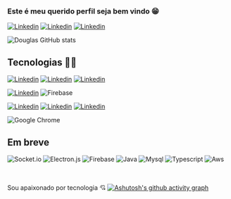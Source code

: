 ### Este é meu querido perfil seja bem vindo 😁
[![Linkedin](https://img.shields.io/badge/LinkedIn-0077B5?style=for-the-badge&logo=linkedin&logoColor=white)](https://www.linkedin.com/in/douglasbarreiros/)
[![Linkedin](https://img.shields.io/badge/Instagram-E4405F?style=for-the-badge&logo=instagram&logoColor=white)](https://www.instagram.com/dog_barr/)
[![Linkedin](https://img.shields.io/badge/Discord-7289DA?style=for-the-badge&logo=discord&logoColor=white)](https://discordapp.com/users/DOG#7278)


![Douglas GitHub stats](https://github-readme-stats.vercel.app/api?username=douglasbarreiros701&show_icons=true&theme=tokyonight)

## Tecnologias 👨‍💻

[![Linkedin](https://img.shields.io/badge/JavaScript-F7DF1E?style=for-the-badge&logo=javascript&logoColor=black)](https://discordapp.com/users/DOG#7278)
[![Linkedin](https://img.shields.io/badge/jQuery-0769AD?style=for-the-badge&logo=jquery&logoColor=white)](https://discordapp.com/users/DOG#7278)
[![Linkedin](https://img.shields.io/badge/Node.js-43853D?style=for-the-badge&logo=node.js&logoColor=white)](https://discordapp.com/users/DOG#7278)

[![Linkedin](https://img.shields.io/badge/MongoDB-4EA94B?style=for-the-badge&logo=mongodb&logoColor=white)](https://discordapp.com/users/DOG#7278)
![Firebase](https://img.shields.io/badge/Firebase-039BE5?style=for-the-badge&logo=Firebase&logoColor=white)

[![Linkedin](https://img.shields.io/badge/HTML5-E34F26?style=for-the-badge&logo=html5&logoColor=white)](https://discordapp.com/users/DOG#7278)
[![Linkedin](https://img.shields.io/badge/CSS3-1572B6?style=for-the-badge&logo=css3&logoColor=white)](https://discordapp.com/users/DOG#7278)
[![Linkedin](https://img.shields.io/badge/Bootstrap-563D7C?style=for-the-badge&logo=bootstrap&logoColor=white)](https://discordapp.com/users/DOG#7278)

![Google Chrome](https://img.shields.io/badge/Google%20Chrome-4285F4?style=for-the-badge&logo=GoogleChrome&logoColor=white)

## Em breve
![Socket.io](https://img.shields.io/badge/Socket.io-black?style=for-the-badge&logo=socket.io&badgeColor=010101)
![Electron.js](https://img.shields.io/badge/Electron-191970?style=for-the-badge&logo=Electron&logoColor=white)
![Firebase](https://img.shields.io/badge/Oracle-F80000?style=for-the-badge&logo=Oracle&logoColor=white)
![Java](https://img.shields.io/badge/Java-ED8B00?style=for-the-badge&logo=openjdk&logoColor=white)
![Mysql](https://img.shields.io/badge/MySQL-00000F?style=for-the-badge&logo=mysql&logoColor=white)
![Typescript](https://img.shields.io/badge/TypeScript-007ACC?style=for-the-badge&logo=typescript&logoColor=white)
![Aws](https://img.shields.io/badge/Amazon_AWS-232F3E?style=for-the-badge&logo=amazon-aws&logoColor=white)

<br><br>
Sou apaixonado por tecnologia 💘
[![Ashutosh's github activity graph](https://github-readme-activity-graph.vercel.app/graph?username=Ashutosh00710&theme=react-dark)](https://github.com/ashutosh00710/github-readme-activity-graph)



    
  
  
  
